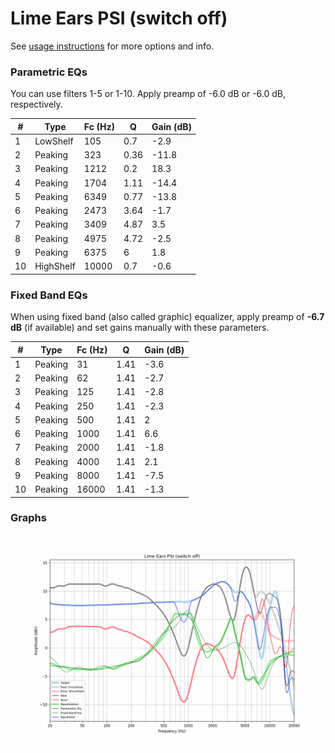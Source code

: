 # Lime Ears PSI (switch off)
See [usage instructions](https://github.com/jaakkopasanen/AutoEq#usage) for more options and info.

### Parametric EQs
You can use filters 1-5 or 1-10. Apply preamp of -6.0 dB or -6.0 dB, respectively.

|   # | Type      |   Fc (Hz) |    Q |   Gain (dB) |
|-----|-----------|-----------|------|-------------|
|   1 | LowShelf  |       105 | 0.7  |        -2.9 |
|   2 | Peaking   |       323 | 0.36 |       -11.8 |
|   3 | Peaking   |      1212 | 0.2  |        18.3 |
|   4 | Peaking   |      1704 | 1.11 |       -14.4 |
|   5 | Peaking   |      6349 | 0.77 |       -13.8 |
|   6 | Peaking   |      2473 | 3.64 |        -1.7 |
|   7 | Peaking   |      3409 | 4.87 |         3.5 |
|   8 | Peaking   |      4975 | 4.72 |        -2.5 |
|   9 | Peaking   |      6375 | 6    |         1.8 |
|  10 | HighShelf |     10000 | 0.7  |        -0.6 |

### Fixed Band EQs
When using fixed band (also called graphic) equalizer, apply preamp of **-6.7 dB** (if available) and set gains manually with these parameters.

|   # | Type    |   Fc (Hz) |    Q |   Gain (dB) |
|-----|---------|-----------|------|-------------|
|   1 | Peaking |        31 | 1.41 |        -3.6 |
|   2 | Peaking |        62 | 1.41 |        -2.7 |
|   3 | Peaking |       125 | 1.41 |        -2.8 |
|   4 | Peaking |       250 | 1.41 |        -2.3 |
|   5 | Peaking |       500 | 1.41 |         2   |
|   6 | Peaking |      1000 | 1.41 |         6.6 |
|   7 | Peaking |      2000 | 1.41 |        -1.8 |
|   8 | Peaking |      4000 | 1.41 |         2.1 |
|   9 | Peaking |      8000 | 1.41 |        -7.5 |
|  10 | Peaking |     16000 | 1.41 |        -1.3 |

### Graphs
![](./Lime%20Ears%20PSI%20(switch%20off).png)
